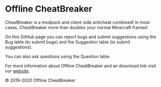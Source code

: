# Offline CheatBreaker

CheatBreaker is a modpack and client-side anticheat combined! In most cases, CheatBreaker more than doubles your normal Minecraft frames!

On this GitHub page you can report bugs and submit suggestions using the Bug lable (to submit bugs) and the Suggestion lable (to submit suggestions).

You can also ask questions using the Question lable.

For more information about Offline CheatBreaker and an download link visit our [website](https://OfflineCheatBreaker.tk).


© 2019-2020 Offline CheatBreaker
